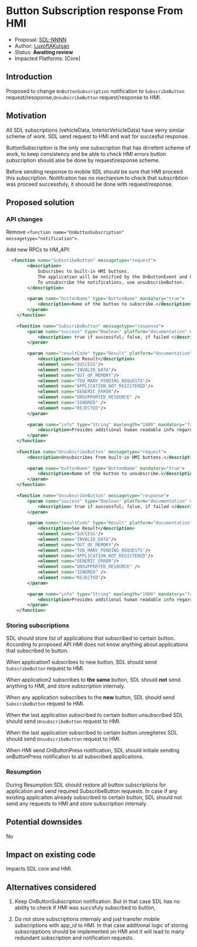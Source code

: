 # Button Subscription response From HMI

* Proposal: [SDL-NNNN](nnnn-button_subscription_response_from_hmi.md)
* Author: [LuxoftAKutsan](https://github.com/LuxoftAKutsan)
* Status: **Awaiting review**
* Impacted Platforms: [Core]

## Introduction
Proposed to change `OnButtonSubscription` notification
to `SubscribeButton` request/resoponse,`UnsubscribeButton` request/response to HMI. 


## Motivation

All SDL subscriptions (vehicleData, InteriorVehicleData) have verry similar scheme of work. 
SDL send request to HMI and wait for succesful response. 

ButtonSubscription is the only one subscription that has dirrefent scheme of work,
to keep consistency and be able to check HMI errors button subscription should alse be done by request\response scheme. 

Before sending response to mobile SDL should be sure that HMI proceed this subscription.
Noitifcaiton has no mechanism to check that subscribtion was proceed successfuly, it shoould be done with request/response.


## Proposed solution

### API changes

Remove `<function name="OnButtonSubscription" messagetype="notification">`. 

Add new RPCs to HM_API:
```xml
  <function name="SubscribeButton" messagetype="request">
        <description>
            Subscribes to built-in HMI buttons.
            The application will be notified by the OnButtonEvent and OnButtonPress.
            To unsubscribe the notifications, use unsubscribeButton.
        </description>
        
        <param name="buttonName" type="ButtonName" mandatory="true">
            <description>Name of the button to subscribe.</description>
        </param>
    </function>
    
    <function name="SubscribeButton" messagetype="response">
        <param name="success" type="Boolean" platform="documentation" mandatory="true">
            <description> true if successful; false, if failed </description>
        </param>
        
        <param name="resultCode" type="Result" platform="documentation" mandatory="true">
            <description>See Result</description>
            <element name="SUCCESS"/>
            <element name="INVALID_DATA"/>
            <element name="OUT_OF_MEMORY"/>
            <element name="TOO_MANY_PENDING_REQUESTS"/>
            <element name="APPLICATION_NOT_REGISTERED"/>
            <element name="GENERIC_ERROR"/>
            <element name="UNSUPPORTED_RESOURCE" />
            <element name="IGNORED" />
            <element name="REJECTED"/>
        </param>
        
        <param name="info" type="String" maxlength="1000" mandatory="false" platform="documentation">
            <description>Provides additional human readable info regarding the result.</description>
        </param>
    </function>
    
    <function name="UnsubscribeButton" messagetype="request">
        <description>Unsubscribes from built-in HMI buttons.</description>
        
        <param name="buttonName" type="ButtonName" mandatory="true">
            <description>Name of the button to unsubscribe.</description>
        </param>
    </function>
    
    <function name="UnsubscribeButton" messagetype="response">
        <param name="success" type="Boolean" platform="documentation" mandatory="true">
            <description> true if successful; false, if failed </description>
        </param>
        
        <param name="resultCode" type="Result" platform="documentation" mandatory="true">
            <description>See Result</description>
            <element name="SUCCESS"/>
            <element name="INVALID_DATA"/>
            <element name="OUT_OF_MEMORY"/>
            <element name="TOO_MANY_PENDING_REQUESTS"/>
            <element name="APPLICATION_NOT_REGISTERED"/>
            <element name="GENERIC_ERROR"/>
            <element name="UNSUPPORTED_RESOURCE" />
            <element name="IGNORED" />
            <element name="REJECTED"/>
        </param>
        
        <param name="info" type="String" maxlength="1000" mandatory="false" platform="documentation">
            <description>Provides additional human readable info regarding the result.</description>
        </param>
    </function>

```

### Storing subscriptions

SDL should store list of applications that subscribed to certain button. 
According to proposed API HMI does not know anything about applications that subscribed to button.

When application1 subscribes to new button, SDL should send `SubscribeButton` request to HMI. 

When application2 subscribes to **the same** button, SDL should **not** send anything to HMI, and store subscription internaly.

When any application subscribes to the **new** button, SDL should send `SubscribeButton` request to HMI. 

When the last application subscribed to certain button unsubscribed SDL should send `UnsubscribeButton` request to HMI. 

When the last application subscribed to certain button unregiteres SDL should send `UnsubscribeButton` request to HMI. 

When HMI send OnButtonPress notification, SDL should initiale sending onButtonPress notification to all subscribed applicaitons.
### Resumption 

During Resumption SDL should restore all button subscriptions for application and send required SubscribeButton requests.
In case if any existing applicaiton already subscribed to certain button,
SDL should not send any requests to HMI and store subscription internaly.

## Potential downsides

No

## Impact on existing code

Impacts SDL core and HMI. 

## Alternatives considered
 1. Keep OnButtonSubscription notification. But in that case SDL has no ability to check if HMI was succsfuly subscrbed to button,
 
 2. Do not store subscriptions internaly and just transfer mobile subscriptions with app_id to HMI. 
In that case additional logic of storing subscripptions should be implemented on HMI and it will lead to many redundant subscription and notification requests. 
